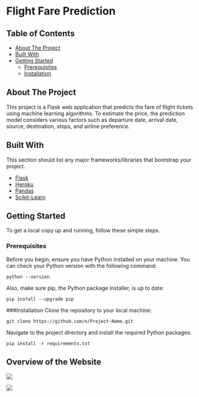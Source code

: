 



# Flight Fare Prediction

## Table of Contents
- [About The Project](#about-the-project)
- [Built With](#built-with)
- [Getting Started](#getting-started)
  - [Prerequisites](#prerequisites)
  - [Installation](#installation)


## About The Project

This project is a Flask web application that predicts the fare of flight tickets using machine learning algorithms. To estimate the price, the prediction model considers various factors such as departure date, arrival date, source, destination, stops, and airline preference. 



## Built With
This section should list any major frameworks/libraries that bootstrap your project. 
* [Flask](http://flask.pocoo.org/)
* [Heroku](https://www.heroku.com/)
* [Pandas](https://pandas.pydata.org/)
* [Scikit-Learn](https://scikit-learn.org/)
  

## Getting Started

To get a local copy up and running, follow these simple steps.

### Prerequisites

Before you begin, ensure you have Python installed on your machine. You can check your Python version with the following command:

```
python --version
```

Also, make sure pip, the Python package installer, is up to date:

```
pip install --upgrade pip
```

###Installation
Clone the repository to your local machine:

```
git clone https://github.com/n/Project-Name.git
```

Navigate to the project directory and install the required Python packages:
```
pip install -r requirements.txt
```

## Overview of the Website


[![](https://i.imgur.com/R1g2wvC.png)](https://flight-price-prediction-api.herokuapp.com/)

[![](https://i.imgur.com/p0aeL6c.png)](https://flight-price-prediction-api.herokuapp.com/)











